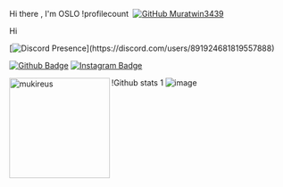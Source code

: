 Hi there , I'm OSLO
 !profilecount&nbsp; 
 [![GitHub Muratwin3439](https://img.shields.io/github/followers/Ishylol?label=follow&style=social)](https://github.com/Ishylol)&nbsp; 

Hi

 [![Discord Presence](https://lanyard-profile-readme.vercel.app/api/891924681819557888?theme=light&bg=809ecf&animated=false&hideDiscrim=true&borderRadius=30px&idleMessage=Probably%20doing%20something%20else...)](https://discord.com/users/891924681819557888)


[![Github Badge](https://img.shields.io/badge/-Github-000?style=quare&labelColor=000&logo=Github&logoColor=white&link=link)](https://www.github.com/Ishylol) 
[![Instagram Badge](https://img.shields.io/badge/-Instagram-C13584?style=flat-quare&labelColor=C13584&logo=instagram&logoColor=white&link=link)](https://www.instagram.com/oslo_vv) 

!Github stats 1 
 <img height="180em" align="left" src="https://github-readme-stats.vercel.app/api/top-langs?username=Ishylol&show_icons=true&locale=en&layout=compact&langs_count=8&theme=radical" alt="mukireus"/>![image](https://github.com/Ishylol/Ishylol/assets/104301778/16739039-552a-4916-9938-1934c26bd143)
